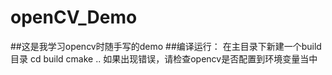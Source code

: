 # openCV_Demo
##这是我学习opencv时随手写的demo
##编译运行：
在主目录下新建一个build目录
cd build
cmake ..
如果出现错误，请检查opencv是否配置到环境变量当中
